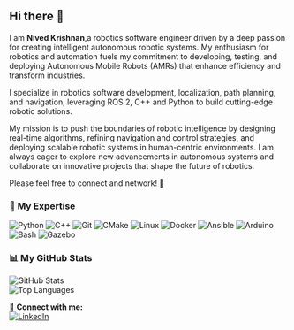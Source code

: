 ## Hi there 👋

I am **Nived Krishnan**,a robotics software engineer driven by a deep passion for creating intelligent autonomous robotic systems. My enthusiasm for robotics and automation fuels my commitment to developing, testing, and deploying Autonomous Mobile Robots (AMRs) that enhance efficiency and transform industries.

I specialize in robotics software development, localization, path planning, and navigation, leveraging ROS 2, C++ and Python to build cutting-edge robotic solutions. 

My mission is to push the boundaries of robotic intelligence by designing real-time algorithms, refining navigation and control strategies, and deploying scalable robotic systems in human-centric environments. I am always eager to explore new advancements in autonomous systems and collaborate on innovative projects that shape the future of robotics.

Please feel free to connect and network! 🚀

  

### 🚀 **My Expertise**  
![Python](https://img.shields.io/badge/Python-FFD43B?style=flat&logo=python&logoColor=blue)
![C++](https://img.shields.io/badge/C++-00599C?style=flat&logo=c%2B%2B&logoColor=white)
![Git](https://img.shields.io/badge/Git-F05032?style=flat&logo=git&logoColor=white)
![CMake](https://img.shields.io/badge/CMake-064F8C?style=flat&logo=cmake&logoColor=white)
![Linux](https://img.shields.io/badge/Linux-FCC624?style=flat&logo=linux&logoColor=black)
![Docker](https://img.shields.io/badge/Docker-2496ED?style=flat&logo=docker&logoColor=white)
![Ansible](https://img.shields.io/badge/Ansible-EE0000?style=flat&logo=ansible&logoColor=white)
![Arduino](https://img.shields.io/badge/Arduino-00979D?style=flat&logo=arduino&logoColor=white)
![Bash](https://img.shields.io/badge/Bash-4EAA25?style=flat&logo=gnu-bash&logoColor=white)
![Gazebo](https://img.shields.io/badge/Gazebo-9DAFB0?style=flat&logo=Gazebo&logoColor=black)  

### 📊 **My GitHub Stats**  
![GitHub Stats](https://github-readme-stats.vercel.app/api?username=nivednivu1997&show_icons=true&theme=radical)  
![Top Languages](https://github-readme-stats.vercel.app/api/top-langs/?username=nivednivu1997&layout=compact&theme=radical)  

🔗 **Connect with me:**  
[![LinkedIn](https://img.shields.io/badge/LinkedIn-blue?style=flat&logo=linkedin)](https://www.linkedin.com/in/nived-krishnan1)  
